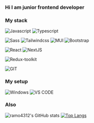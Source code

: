 ### Hi I am junior frontend developer

### My stack

![Javascript](https://img.shields.io/badge/javascript-%23000.svg?style=for-the-badge&logo=javascript)
![Typescript](https://img.shields.io/badge/typescript-%23000.svg?style=for-the-badge&logo=typescript)

![Sass](https://img.shields.io/badge/sass-%23000.svg?style=for-the-badge&logo=sass)
![Tailwindcss](https://img.shields.io/badge/tailwindcss-%23000.svg?style=for-the-badge&logo=tailwindcss)
![MUI](https://img.shields.io/badge/mui-%23000.svg?style=for-the-badge&logo=mui)
![Bootstrap](https://img.shields.io/badge/bootstrap-%23000.svg?style=for-the-badge&logo=bootstrap)

![React](https://img.shields.io/badge/reactjs-%23000.svg?style=for-the-badge&logo=react&logoColor=%2361DAFB)
![NextJS](https://img.shields.io/badge/nextjs-%23000.svg?style=for-the-badge&logo=nextdotjs)

![Redux-toolkit](https://img.shields.io/badge/redux-%23000.svg?style=for-the-badge&logo=redux&logoColor=660066)


![GIT](https://img.shields.io/badge/git-%23000.svg?logo=git&style=for-the-badge)

### My setup

![Windows](https://img.shields.io/badge/windows-%23000.svg?logo=windows&style=for-the-badge&logoColor=white)
![VS CODE](https://img.shields.io/badge/vscode-%23000.svg?logo=visualstudiocode&style=for-the-badge)

### Also

![ramo4312's GitHub stats](https://github-readme-stats.vercel.app/api?username=ramo4312&show_icons=true&theme=transparent&hide_border=true)
[![Top Langs](https://github-readme-stats.vercel.app/api/top-langs/?username=ramo4312&layout=compact&theme=transparent&hide_border=true)](https://github.com/ramo4312/github-readme-stats)

<!-- [![spotify-github-profile](https://spotify-github-profile.vercel.app/api/view?uid=31njek746omirm4ncvnpfvjchzzu&cover_image=true&theme=default&show_offline=false&background_color=121212&interchange=false&bar_color_cover=false)](https://spotify-github-profile.vercel.app/api/view?uid=31njek746omirm4ncvnpfvjchzzu&redirect=true) -->
